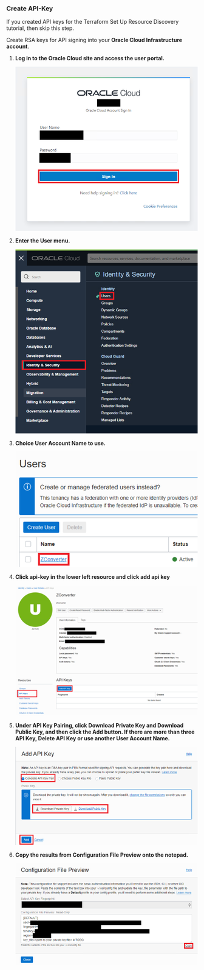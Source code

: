 ### Create API-Key
   If you created API keys for the Terraform Set Up Resource Discovery tutorial, then skip this step.

   Create RSA keys for API signing into your **Oracle Cloud Infrastructure account**.

   1. **Log in to the Oracle Cloud site and access the user portal.**

      ![Login](https://raw.githubusercontent.com/ZConverter/oracle-auto-zdm-versioning/createKey/images/login.png) 

   2. **Enter the User menu.**

      ![Account User](https://raw.githubusercontent.com/ZConverter/oracle-auto-zdm-versioning/createKey/images/user_account.png)

   3. **Choice User Account Name to use.**

      ![Account Users](https://raw.githubusercontent.com/ZConverter/oracle-auto-zdm-versioning/createKey/images/user_account_choice.png)

   4. **Click api-key in the lower left resource and click add api key**

      ![Api-Key](https://raw.githubusercontent.com/ZConverter/oracle-auto-zdm-versioning/createKey/images/api_key_add.png)

   5. **Under API Key Pairing, click Download Private Key and Download Public Key, and then click the Add button. If there are more than three API Key, Delete API Key or use another User Account Name.**

      ![Api-Key-download](https://raw.githubusercontent.com/ZConverter/oracle-auto-zdm-versioning/createKey/images/api_key_download_key_file.png)

   6. **Copy the results from Configuration File Preview onto the notepad.**

        ![Configuration](https://raw.githubusercontent.com/ZConverter/oracle-auto-zdm-versioning/createKey/images/api_key_copy.png)
